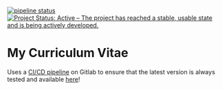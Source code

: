 [![pipeline status](https://gitlab.com/Addono/CV/badges/master/pipeline.svg)](https://gitlab.com/Addono/CV/commits/master)
[![Project Status: Active – The project has reached a stable, usable state and is being actively developed.](https://www.repostatus.org/badges/latest/active.svg)](https://www.repostatus.org/#active)

# My Curriculum Vitae
Uses a [CI/CD pipeline](https://gitlab.com/Addono/CV/pipelines) on Gitlab to ensure that the latest version is always tested and available [here](https://cv.aknapen.nl)!
